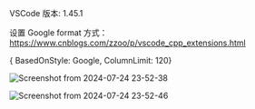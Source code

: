 VSCode 版本: 1.45.1

设置 Google format 方式：
https://www.cnblogs.com/zzoo/p/vscode_cpp_extensions.html

{ BasedOnStyle: Google, ColumnLimit: 120}

![Screenshot from 2024-07-24 23-52-38](https://github.com/user-attachments/assets/5276786e-154e-4c90-a32d-0365e28c0815)


![Screenshot from 2024-07-24 23-52-46](https://github.com/user-attachments/assets/b2bbb5ce-fa97-4777-ad67-2aaa626d1488)
